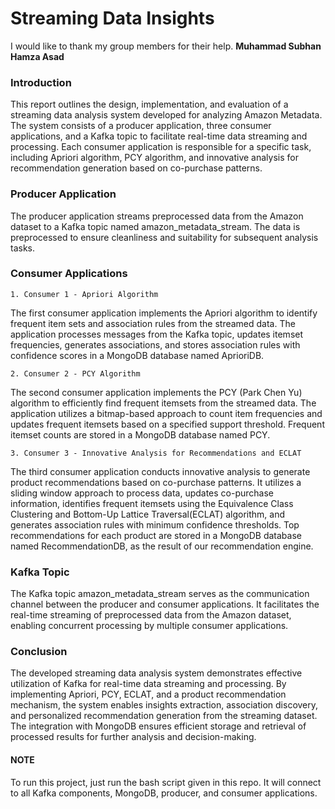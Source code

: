 # **Streaming Data Insights** #
I would like to thank my group members for their help.
**Muhammad Subhan**
**Hamza Asad**

### **Introduction** ###
This report outlines the design, implementation, and evaluation of a streaming data analysis system developed for analyzing Amazon Metadata. The system consists of a producer application, three consumer applications, and a Kafka topic to facilitate real-time data streaming and processing. Each consumer application is responsible for a specific task, including Apriori algorithm, PCY algorithm, and innovative analysis for recommendation generation based on co-purchase patterns.
### Producer Application ###
The producer application streams preprocessed data from the Amazon dataset to a Kafka topic named amazon_metadata_stream. The data is preprocessed to ensure cleanliness and suitability for subsequent analysis tasks.
### Consumer Applications ###
    1. Consumer 1 - Apriori Algorithm
The first consumer application implements the Apriori algorithm to identify frequent item sets and association rules from the streamed data. The application processes messages from the Kafka topic, updates itemset frequencies, generates associations, and stores association rules with confidence scores in a MongoDB database named AprioriDB.

    2. Consumer 2 - PCY Algorithm
The second consumer application implements the PCY (Park Chen Yu) algorithm to efficiently find frequent itemsets from the streamed data. The application utilizes a bitmap-based approach to count item frequencies and updates frequent itemsets based on a specified support threshold. Frequent itemset counts are stored in a MongoDB database named PCY.

    3. Consumer 3 - Innovative Analysis for Recommendations and ECLAT
The third consumer application conducts innovative analysis to generate product recommendations based on co-purchase patterns. It utilizes a sliding window approach to process data, updates co-purchase information, identifies frequent itemsets using the Equivalence Class Clustering and Bottom-Up Lattice Traversal(ECLAT) algorithm, and generates association rules with minimum confidence thresholds. Top recommendations for each product are stored in a MongoDB database named RecommendationDB, as the result of our recommendation engine.
### Kafka Topic ###
The Kafka topic amazon_metadata_stream serves as the communication channel between the producer and consumer applications. It facilitates the real-time streaming of preprocessed data from the Amazon dataset, enabling concurrent processing by multiple consumer applications.
### Conclusion ###
The developed streaming data analysis system demonstrates effective utilization of Kafka for real-time data streaming and processing. By implementing Apriori, PCY, ECLAT, and a product recommendation mechanism, the system enables insights extraction, association discovery, and personalized recommendation generation from the streaming dataset. The integration with MongoDB ensures efficient storage and retrieval of processed results for further analysis and decision-making.

#### **NOTE** ####
To run this project, just run the bash script given in this repo. It will connect to all Kafka components, MongoDB, producer, and consumer applications.
